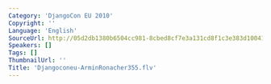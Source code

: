 ```yaml
---
Category: 'DjangoCon EU 2010'
Copyright: ''
Language: 'English'
SourceUrl: http://05d2db1380b6504cc981-8cbed8cf7e3a131cd8f1c3e383d10041.r93.cf2.rackcdn.com/djangocon-eu-2010/Djangoconeu-ArminRonacher355.flv
Speakers: []
Tags: []
ThumbnailUrl: ''
Title: 'Djangoconeu-ArminRonacher355.flv'
---
```


